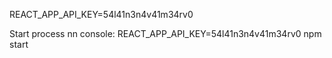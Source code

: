 REACT_APP_API_KEY=54l41n3n4v41m34rv0


Start process nn console:
REACT_APP_API_KEY=54l41n3n4v41m34rv0 npm start